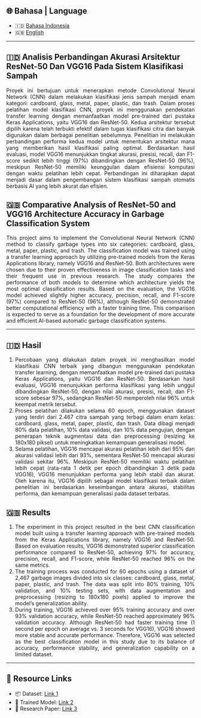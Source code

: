 ## 🌐 Bahasa | Language
- 🇮🇩 [Bahasa Indonesia](#🇮🇩-analisis-perbandingan-akurasi-arsitektur-resnet-50-dan-vgg16-pada-sistem-klasifikasi-sampah)
- 🇬🇧 [English](#🇬🇧-comparative-analysis-of-resnet-50-and-vgg16-architecture-accuracy-in-garbage-classification-system)

---

## 🇮🇩 Analisis Perbandingan Akurasi Arsitektur ResNet-50 Dan VGG16 Pada Sistem Klasifikasi Sampah

<div align="justify"> Proyek ini bertujuan untuk menerapkan metode Convolutional Neural Network (CNN) dalam melakukan klasifikasi jenis sampah menjadi enam kategori: cardboard, glass, metal, paper, plastic, dan trash. Dalam proses pelatihan model klasifikasi CNN, proyek ini menggunakan pendekatan transfer learning dengan memanfaatkan model pre-trained dari pustaka Keras Applications, yaitu VGG16 dan ResNet-50. Kedua arsitektur tersebut dipilih karena telah terbukti efektif dalam tugas klasifikasi citra dan banyak digunakan dalam berbagai penelitian sebelumnya. Penelitian ini melakukan perbandingan performa kedua model untuk menentukan arsitektur mana yang memberikan hasil klasifikasi paling optimal. Berdasarkan hasil evaluasi, model VGG16 menunjukkan tingkat akurasi, presisi, recall, dan F1-score sedikit lebih tinggi (97%) dibandingkan dengan ResNet-50 (96%), meskipun ResNet-50 memiliki keunggulan dalam efisiensi komputasi dengan waktu pelatihan lebih cepat. Perbandingan ini diharapkan dapat menjadi dasar dalam pengembangan sistem klasifikasi sampah otomatis berbasis AI yang lebih akurat dan efisien. </div>

## 🇬🇧 Comparative Analysis of ResNet-50 and VGG16 Architecture Accuracy in Garbage Classification System

<div align="justify"> This project aims to implement the Convolutional Neural Network (CNN) method to classify garbage types into six categories: cardboard, glass, metal, paper, plastic, and trash. The classification model was trained using a transfer learning approach by utilizing pre-trained models from the Keras Applications library, namely VGG16 and ResNet-50. Both architectures were chosen due to their proven effectiveness in image classification tasks and their frequent use in previous research. The study compares the performance of both models to determine which architecture yields the most optimal classification results. Based on the evaluation, the VGG16 model achieved slightly higher accuracy, precision, recall, and F1-score (97%) compared to ResNet-50 (96%), although ResNet-50 demonstrated better computational efficiency with a faster training time. This comparison is expected to serve as a foundation for the development of more accurate and efficient AI-based automatic garbage classification systems. </div>

---

## 🇮🇩 Hasil

1. <div align="justify"> Percobaan yang dilakukan dalam proyek ini menghasilkan model klasifikasi CNN terbaik yang dibangun menggunakan pendekatan transfer learning, dengan memanfaatkan model pre-trained dari pustaka Keras Applications, yaitu VGG16 dan ResNet-50. Berdasarkan hasil evaluasi, VGG16 menunjukkan performa klasifikasi yang lebih unggul dibandingkan ResNet-50, dengan nilai akurasi, presisi, recall, dan F1-score sebesar 97%, sedangkan ResNet-50 memperoleh nilai 96% untuk keempat metrik tersebut. </div>

2. <div align="justify"> Proses pelatihan dilakukan selama 60 epoch, menggunakan dataset yang terdiri dari 2.467 citra sampah yang terbagi dalam enam kelas: cardboard, glass, metal, paper, plastic, dan trash. Data dibagi menjadi 80% data pelatihan, 10% data validasi, dan 10% data pengujian, dengan penerapan teknik augmentasi data dan preprocessing (resizing ke 180x180 piksel) untuk meningkatkan kemampuan generalisasi model. </div>

3. <div align="justify"> Selama pelatihan, VGG16 mencapai akurasi pelatihan lebih dari 95% dan akurasi validasi lebih dari 93%, sementara ResNet-50 mencapai akurasi validasi sekitar 96%. Meskipun ResNet-50 memiliki waktu pelatihan lebih cepat (rata-rata 1 detik per epoch dibandingkan 3 detik pada VGG16), VGG16 menunjukkan performa yang lebih stabil dan akurat. Oleh karena itu, VGG16 dipilih sebagai model klasifikasi terbaik dalam penelitian ini berdasarkan keseimbangan antara akurasi, stabilitas performa, dan kemampuan generalisasi pada dataset terbatas. </div>

## 🇬🇧 Results

1. <div align="justify"> The experiment in this project resulted in the best CNN classification model built using a transfer learning approach with pre-trained models from the Keras Applications library, namely VGG16 and ResNet-50. Based on evaluation results, VGG16 demonstrated superior classification performance compared to ResNet-50, achieving 97% for accuracy, precision, recall, and F1-score, while ResNet-50 reached 96% on the same metrics. </div>

2. <div align="justify"> The training process was conducted for 60 epochs using a dataset of 2,467 garbage images divided into six classes: cardboard, glass, metal, paper, plastic, and trash. The data was split into 80% training, 10% validation, and 10% testing sets, with data augmentation and preprocessing (resizing to 180x180 pixels) applied to improve the model’s generalization ability. </div>

3. <div align="justify"> During training, VGG16 achieved over 95% training accuracy and over 93% validation accuracy, while ResNet-50 reached approximately 96% validation accuracy. Although ResNet-50 had faster training time (1 second per epoch on average vs. 3 seconds for VGG16), VGG16 showed more stable and accurate performance. Therefore, VGG16 was selected as the best classification model in this study due to its balance of accuracy, performance stability, and generalization capability on a limited dataset. </div>

---

## 📁 Resource Links

- 📦 Dataset: [Link 1](https://drive.google.com/file/d/1CyjUb8IS4auFMlfIPWOzfnlz4LReXnii/view?usp=sharing)
- 🤖 Trained Model: [Link 2](https://drive.google.com/file/d/1lbVbGWYPs7uNLioAG84aBCOQ-peFNaU4/view?usp=sharing)
- 📄 Research Paper: [Link 3](https://drive.google.com/file/d/1ESsXFK23ujvRDQl7OF-XuaZ5Cfg7A71y/view?usp=sharing)
